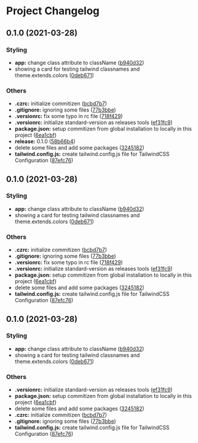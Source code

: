 # Project Changelog
## 0.1.0 (2021-03-28)


### Styling

* **app:** change class attribute to className ([b940d32](https://github.com/adamcanray/react-tailwind-pwa/commit/b940d3290e32ae985c6286624b25dcc1b0ce7c58))
* showing a card for testing tailwind classnames and theme.extends.colors ([0deb671](https://github.com/adamcanray/react-tailwind-pwa/commit/0deb6715a392f5db0c1a954d139dc3110b807ca5))


### Others

* **.czrc:** initialize commitizen ([bcbd7b7](https://github.com/adamcanray/react-tailwind-pwa/commit/bcbd7b71d780ff58dfd9933e9d2f1ac9671239aa))
* **.gitignore:** ignoring some files ([77b3bbe](https://github.com/adamcanray/react-tailwind-pwa/commit/77b3bbe33f84eb77c11145812e1d0c872a824e0c))
* **.versionrc:** fix some typo in rc file ([718f429](https://github.com/adamcanray/react-tailwind-pwa/commit/718f429e64e9b3042722b4dd17664dcdeca5be41))
* **.versionrc:** initialize standard-version as releases tools ([ef31fc9](https://github.com/adamcanray/react-tailwind-pwa/commit/ef31fc93b437b99ee2574107965c3b2084b65f2e))
* **package.json:** setup commitizen from global installation to locally in this project ([6ea1cbf](https://github.com/adamcanray/react-tailwind-pwa/commit/6ea1cbfee9f0f47e73dee1628e6fd4a28073981b))
* **release:** 0.1.0 ([58b66b4](https://github.com/adamcanray/react-tailwind-pwa/commit/58b66b4b3e9b195bce837abd835d4ed35cc0aa57))
* delete some files and add some packages ([3245182](https://github.com/adamcanray/react-tailwind-pwa/commit/324518238320896a2fd0f4d8b435b90b3170ae26))
* **tailwind.config.js:** create tailwind.config.js file for TailwindCSS Configuration ([87efc76](https://github.com/adamcanray/react-tailwind-pwa/commit/87efc760a42d31a5487c8fd7e42df9a9594bca6d))

## 0.1.0 (2021-03-28)


### Styling

* **app:** change class attribute to className ([b940d32](https://github.com/adamcanray/react-tailwind-pwa/commit/b940d3290e32ae985c6286624b25dcc1b0ce7c58))
* showing a card for testing tailwind classnames and theme.extends.colors ([0deb671](https://github.com/adamcanray/react-tailwind-pwa/commit/0deb6715a392f5db0c1a954d139dc3110b807ca5))


### Others

* **.czrc:** initialize commitizen ([bcbd7b7](https://github.com/adamcanray/react-tailwind-pwa/commit/bcbd7b71d780ff58dfd9933e9d2f1ac9671239aa))
* **.gitignore:** ignoring some files ([77b3bbe](https://github.com/adamcanray/react-tailwind-pwa/commit/77b3bbe33f84eb77c11145812e1d0c872a824e0c))
* **.versionrc:** fix some typo in rc file ([718f429](https://github.com/adamcanray/react-tailwind-pwa/commit/718f429e64e9b3042722b4dd17664dcdeca5be41))
* **.versionrc:** initialize standard-version as releases tools ([ef31fc9](https://github.com/adamcanray/react-tailwind-pwa/commit/ef31fc93b437b99ee2574107965c3b2084b65f2e))
* **package.json:** setup commitizen from global installation to locally in this project ([6ea1cbf](https://github.com/adamcanray/react-tailwind-pwa/commit/6ea1cbfee9f0f47e73dee1628e6fd4a28073981b))
* delete some files and add some packages ([3245182](https://github.com/adamcanray/react-tailwind-pwa/commit/324518238320896a2fd0f4d8b435b90b3170ae26))
* **tailwind.config.js:** create tailwind.config.js file for TailwindCSS Configuration ([87efc76](https://github.com/adamcanray/react-tailwind-pwa/commit/87efc760a42d31a5487c8fd7e42df9a9594bca6d))

## 0.1.0 (2021-03-28)


### Styling

* **app:** change class attribute to className ([b940d32](https://github.com/adamcanray/react-tailwind-pwa/commit/b940d3290e32ae985c6286624b25dcc1b0ce7c58))
* showing a card for testing tailwind classnames and theme.extends.colors ([0deb671](https://github.com/adamcanray/react-tailwind-pwa/commit/0deb6715a392f5db0c1a954d139dc3110b807ca5))


### Others

* **.versionrc:** initialize standard-version as releases tools ([ef31fc9](https://github.com/adamcanray/react-tailwind-pwa/commit/ef31fc93b437b99ee2574107965c3b2084b65f2e))
* **package.json:** setup commitizen from global installation to locally in this project ([6ea1cbf](https://github.com/adamcanray/react-tailwind-pwa/commit/6ea1cbfee9f0f47e73dee1628e6fd4a28073981b))
* delete some files and add some packages ([3245182](https://github.com/adamcanray/react-tailwind-pwa/commit/324518238320896a2fd0f4d8b435b90b3170ae26))
* **.czrc:** initialize commitizen ([bcbd7b7](https://github.com/adamcanray/react-tailwind-pwa/commit/bcbd7b71d780ff58dfd9933e9d2f1ac9671239aa))
* **.gitignore:** ignoring some files ([77b3bbe](https://github.com/adamcanray/react-tailwind-pwa/commit/77b3bbe33f84eb77c11145812e1d0c872a824e0c))
* **tailwind.config.js:** create tailwind.config.js file for TailwindCSS Configuration ([87efc76](https://github.com/adamcanray/react-tailwind-pwa/commit/87efc760a42d31a5487c8fd7e42df9a9594bca6d))
